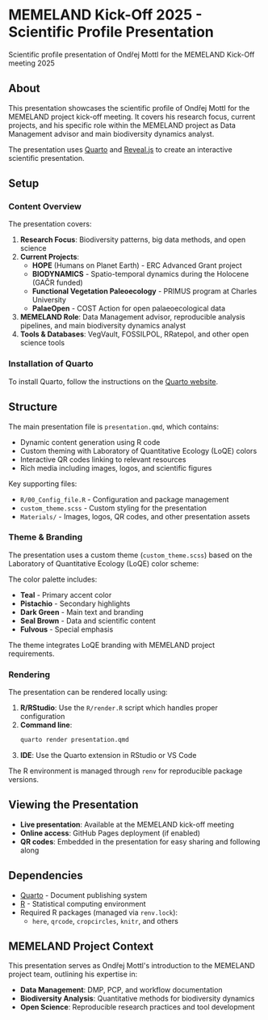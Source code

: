 # MEMELAND Kick-Off 2025 - Scientific Profile Presentation

Scientific profile presentation of Ondřej Mottl for the MEMELAND Kick-Off meeting 2025

## About

This presentation showcases the scientific profile of Ondřej Mottl for the MEMELAND project kick-off meeting. It covers his research focus, current projects, and his specific role within the MEMELAND project as Data Management advisor and main biodiversity dynamics analyst.

The presentation uses [Quarto](https://quarto.org/) and [Reveal.js](https://revealjs.com) to create an interactive scientific presentation.

## Setup

### Content Overview

The presentation covers:

1. **Research Focus**: Biodiversity patterns, big data methods, and open science
2. **Current Projects**:
   - **HOPE** (Humans on Planet Earth) - ERC Advanced Grant project
   - **BIODYNAMICS** - Spatio-temporal dynamics during the Holocene (GAČR funded)
   - **Functional Vegetation Paleoecology** - PRIMUS program at Charles University
   - **PalaeOpen** - COST Action for open palaeoecological data
3. **MEMELAND Role**: Data Management advisor, reproducible analysis pipelines, and main biodiversity dynamics analyst
4. **Tools & Databases**: VegVault, FOSSILPOL, RRatepol, and other open science tools

### Installation of Quarto

To install Quarto, follow the instructions on the [Quarto website](https://quarto.org/docs/getting-started/installation.html).

## Structure

The main presentation file is `presentation.qmd`, which contains:
- Dynamic content generation using R code
- Custom theming with Laboratory of Quantitative Ecology (LoQE) colors
- Interactive QR codes linking to relevant resources
- Rich media including images, logos, and scientific figures

Key supporting files:
- `R/00_Config_file.R` - Configuration and package management
- `custom_theme.scss` - Custom styling for the presentation
- `Materials/` - Images, logos, QR codes, and other presentation assets

### Theme & Branding

The presentation uses a custom theme (`custom_theme.scss`) based on the Laboratory of Quantitative Ecology (LoQE) color scheme:

The color palette includes:
- **Teal** - Primary accent color
- **Pistachio** - Secondary highlights 
- **Dark Green** - Main text and branding
- **Seal Brown** - Data and scientific content
- **Fulvous** - Special emphasis

The theme integrates LoQE branding with MEMELAND project requirements.

### Rendering

The presentation can be rendered locally using:

1. **R/RStudio**: Use the `R/render.R` script which handles proper configuration
2. **Command line**: 
   ```bash
   quarto render presentation.qmd
   ```
3. **IDE**: Use the Quarto extension in RStudio or VS Code

The R environment is managed through `renv` for reproducible package versions.

## Viewing the Presentation

- **Live presentation**: Available at the MEMELAND kick-off meeting
- **Online access**: GitHub Pages deployment (if enabled)
- **QR codes**: Embedded in the presentation for easy sharing and following along

## Dependencies

- [Quarto](https://quarto.org/) - Document publishing system
- [R](https://www.r-project.org/) - Statistical computing environment
- Required R packages (managed via `renv.lock`):
  - `here`, `qrcode`, `cropcircles`, `knitr`, and others

## MEMELAND Project Context

This presentation serves as Ondřej Mottl's introduction to the MEMELAND project team, outlining his expertise in:
- **Data Management**: DMP, PCP, and workflow documentation
- **Biodiversity Analysis**: Quantitative methods for biodiversity dynamics
- **Open Science**: Reproducible research practices and tool development
